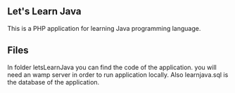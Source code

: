 ## Let's Learn Java
This is a PHP application for learning Java programming language.
## Files
In folder letsLearnJava you can find the code of the application.
you will need an wamp server in order to run application locally.
Also learnjava.sql is the database of the application.  
